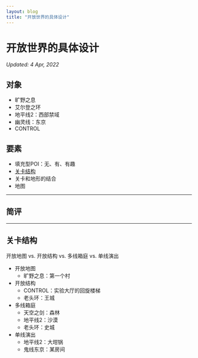```yaml
---
layout: blog
title: "开放世界的具体设计"
---
```


# 开放世界的具体设计

*Updated: 4 Apr, 2022*

## 对象

- 旷野之息
- 艾尔登之环
- 地平线2：西部禁域
- 幽灵线：东京
- CONTROL

## 要素

- 填充型POI：无、有、有趣
- [关卡结构](#关卡结构)
- 关卡和地形的结合
- 地图

---

## 简评

---

## 关卡结构

开放地图 vs. 开放结构 vs. 多线箱庭 vs. 单线演出
- 开放地图
  - 旷野之息：第一个村
- 开放结构
  - CONTROL：实验大厅的回旋楼梯
  - 老头环：王城
- 多线箱庭
  - 天空之剑：森林
  - 地平线2：沙漠
  - 老头环：史城
- 单线演出
  - 地平线2：大坩锅
  - 鬼线东京：某房间

